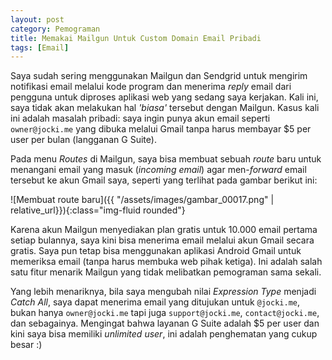```yaml
---
layout: post
category: Pemograman
title: Memakai Mailgun Untuk Custom Domain Email Pribadi
tags: [Email]
---
```


Saya sudah sering menggunakan Mailgun dan Sendgrid untuk mengirim notifikasi email melalui kode program dan menerima *reply* email dari pengguna untuk diproses aplikasi web yang sedang saya kerjakan.  Kali ini, saya tidak akan melakukan hal *'biasa'* tersebut dengan Mailgun.  Kasus kali ini adalah masalah pribadi:  saya ingin punya akun email seperti `owner@jocki.me` yang dibuka melalui Gmail tanpa harus membayar $5 per user per bulan (langganan G Suite).

Pada menu *Routes* di Mailgun, saya bisa membuat sebuah *route* baru untuk menangani email yang masuk (*incoming email*) agar men-*forward* email tersebut ke akun Gmail saya, seperti yang terlihat pada gambar berikut ini:

![Membuat route baru]({{ "/assets/images/gambar_00017.png" | relative_url}}){:class="img-fluid rounded"}

Karena akun Mailgun menyediakan plan gratis untuk 10.000 email pertama setiap bulannya, saya kini bisa menerima email melalui akun Gmail secara gratis.  Saya pun tetap bisa menggunakan aplikasi Android Gmail untuk memeriksa email (tanpa harus membuka web pihak ketiga).  Ini adalah salah satu fitur menarik Mailgun yang tidak melibatkan pemograman sama sekali.

Yang lebih menariknya, bila saya mengubah nilai *Expression Type* menjadi *Catch All*, saya dapat menerima email yang ditujukan untuk `@jocki.me`, bukan hanya `owner@jocki.me` tapi juga `support@jocki.me`, `contact@jocki.me`, dan sebagainya.  Mengingat bahwa layanan G Suite adalah $5 per user dan kini saya bisa memiliki *unlimited user*, ini adalah penghematan yang cukup besar :)